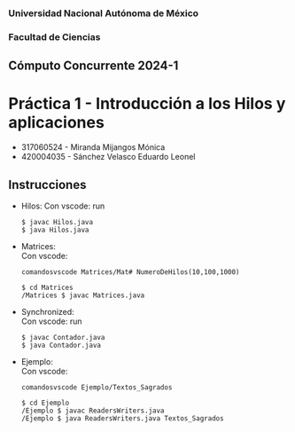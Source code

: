 ### Universidad Nacional Autónoma de México
### Facultad de Ciencias  
## Cómputo Concurrente 2024-1
# Práctica 1 - Introducción a los Hilos y aplicaciones
* 317060524 - Miranda Mijangos Mónica 
* 420004035 - Sánchez Velasco Eduardo Leonel

## Instrucciones 

* Hilos:
Con vscode: run
  ```
  $ javac Hilos.java 
  $ java Hilos.java 
  ```
* Matrices:  
Con vscode:
  ```
  comandosvscode Matrices/Mat# NumeroDeHilos(10,100,1000) 
  ```
  ```
  $ cd Matrices
  /Matrices $ javac Matrices.java
  ```
* Synchronized:  
Con vscode: run
  ```
  $ javac Contador.java 
  $ java Contador.java 
  ```
* Ejemplo:  
Con vscode:
  ```
  comandosvscode Ejemplo/Textos_Sagrados
  ```
  ```
  $ cd Ejemplo 
  /Ejemplo $ javac ReadersWriters.java
  /Ejemplo $ java ReadersWriters.java Textos_Sagrados
  ```
